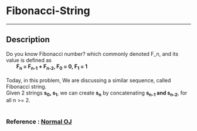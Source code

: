 # Fibonacci-String

---

## Description <br>

<body>
    Do you know Fibonacci number? which commonly denoted F_n, and its value is defined as<br>
    <b>&emsp;&emsp;F<sub>n</sub> = F<sub>n-1</sub> + F<sub>n-2</sub>,  F<sub>0</sub> = 0,  F<sub>1</sub> = 1</b> <br>
    <br>
    Today, in this problem, We are discussing a similar sequence, called Fibonacci string.<br>
    Given 2 strings <b>s<sub>0</sub>,  s<sub>1</sub></b>,
    we can create <b>s<sub>n</sub></b> by concatenating <b>s<sub>n-1</sub> and s<sub>n-2</sub></b>, for all n >= 2.
    </body>
</body>
<br>
<br>

### Reference : <a href = "https://noj.tw/problem/122">Normal OJ</a>
